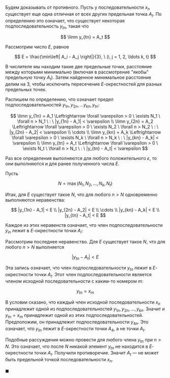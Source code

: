 Будем доказывать от противного. Пусть у последовательности $x_n$ существует еще одна отличная от всех других предельная точка $A_t$. По определению это означает, что существует
некоторая подпоследовательность $y_{tn}$, такая что

$$ \limn y_{tn} = A_t $$

Рассмотрим число $E$, равное

$$ E = \frac{\min\left| A_i - A_j \right|}{3}, \ (i, j = 1, 2, \ldots k, t) $$

В числителе мы находим такие две предельные точки, расстояние между которыми минимально (включая в рассмотрение "якобы" предельную точку $A_t$). Затем
найденное минимальное расстояние делим на $3$, чтобы исключить пересечение $E$-окрестностей для разных предельных точек.

Распишем по определению, что означает предел подпоследовательностей $y_{1n}, y_{2n}, \ldots y_{kn}, y_{tn}$:

$$
    \limn y_{1n} = A_1 \Leftrightarrow \forall \varepsilon > 0 \ \exists N_1 \ \forall n > N_1 \ : \ |y_{1n} - A_1| < \varepsilon
    \\
    \limn y_{2n} = A_2 \Leftrightarrow \forall \varepsilon > 0 \ \exists N_2 \ \forall n > N_2 \ : \ |y_{2n} - A_2| < \varepsilon
    \\
    \cdots
    \\
    \limn y_{kn} = A_k \Leftrightarrow \forall \varepsilon > 0 \ \exists N_k \ \forall n > N_k \ : \ |y_{kn} - A_k| < \varepsilon
    \\
    \limn y_{tn} = A_t \Leftrightarrow \forall \varepsilon > 0 \ \exists N_t \ \forall n > N_t \ : \ |y_{tn} - A_t| < \varepsilon
$$

Раз все определения выполняются для любого положительного $\varepsilon$, то они выполняются и для ранее полученного числа $E$.

Пусть

$$ N = \max\left( N_1, N_2, \ldots, N_k, N_t \right) $$

Итак, для $E$ существует такое $N$, что для любого $n > N$ одновременно выполняются неравенства:

$$
    |y_{1n} - A_1| < E
    \\
    |y_{2n} - A_2| < E
    \\
    \cdots
    \\
    |y_{kn} - A_k| < E
    \\
    |y_{tn} - A_t| < E
$$

Каждое из этих неравенств означает, что член подпоследовательности $y_{in}$ лежит в $E$-окрестности точки $A_i$:

Рассмотрим последнее неравенство. Для $E$ существует такое $N$, что для любого $n>N$ выполняется

$$ |y_{tn} - A_t| < E $$

Эта запись означает, что член подпоследовательности $y_{tn}$ лежит в $E$-окрестности точки $A_t$. Этот член подпоследовательности является членом исходной последовательности с каким-то номером $m$:

$$ y_{tn} = x_m $$

В условии сказано, что каждый член исходной последовательности $x_n$ принадлежит одной из подпоследовательностей $y_{1n}, y_{2n}, \ldots, y_{kn}$. Значит и $y_{tn} = x_m$ принадлежит одной из этих подпоследовательностей.
Предположим, он принадлежит подпоследовательности $y_{4n}$. Это означает, что $y_{tn}$ лежит в $E$-окрестности точки $A_4$, а не точки $A_t$.

Подобные рассуждения можно провести для любого члена $y_{tn}$ при $n>N$. Это означает, что после $N$ никакой элемент $y_{tn}$ не находится в $E$-окрестности точки $A_t$.
Получили противоречие. Значит $A_t$ — не может быть предельной точкой последовательности $x_n$.

$\blacksquare$